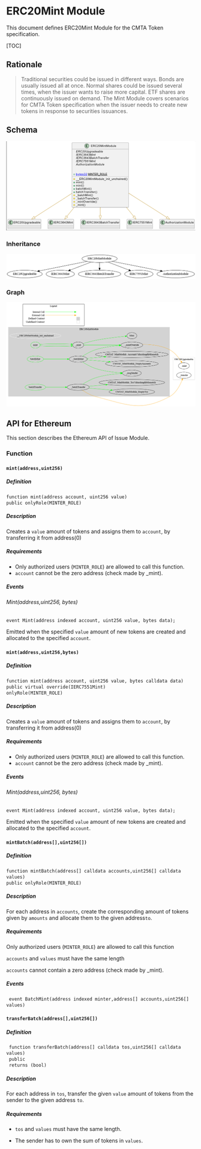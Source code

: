 # ERC20Mint Module

This document defines ERC20Mint Module for the CMTA Token specification.

[TOC]



## Rationale

>  Traditional securities could be issued in different ways.  Bonds are usually issued all at once.  Normal shares could be issued several times, when the issuer wants to raise more capital.  ETF shares are continuously issued on demand.  The Mint Module covers scenarios for CMTA Token specification when the issuer needs to create new tokens in response to securities issuances.

## Schema

![ERC20MintUML](../../../schema/uml/ERC20MintUML.png)

### Inheritance

![surya_inheritance_MintModule.sol](../../../schema/surya_inheritance/surya_inheritance_ERC20MintModule.sol.png)



### Graph

![surya_graph_MintModule.sol](../../../schema/surya_graph/surya_graph_ERC20MintModule.sol.png)



## API for Ethereum

This section describes the Ethereum API of Issue Module.

### Function

#### `mint(address,uint256)`

##### Definition

```solidity
function mint(address account, uint256 value) 
public onlyRole(MINTER_ROLE)
```

##### Description

 Creates a `value` amount of tokens and assigns them to `account`, by transferring it from address(0)


##### Requirements

- Only authorized users (`MINTER_ROLE`) are allowed to call this function.
-  `account` cannot be the zero address (check made by _mint).

##### Events

###### Mint(address,uint256, bytes)


```solidity
event Mint(address indexed account, uint256 value, bytes data);
```

Emitted when the specified  `value` amount of new tokens are created and
allocated to the specified `account`.

#### `mint(address,uint256,bytes)`

##### Definition

```solidity
function mint(address account, uint256 value, bytes calldata data) 
public virtual override(IERC7551Mint) 
onlyRole(MINTER_ROLE)
```

##### Description

 Creates a `value` amount of tokens and assigns them to `account`, by transferring it from address(0)


##### Requirements

- Only authorized users (`MINTER_ROLE`) are allowed to call this function.
- `account` cannot be the zero address (check made by _mint).

##### Events

###### Mint(address,uint256, bytes)


```solidity
event Mint(address indexed account, uint256 value, bytes data);
```

Emitted when the specified  `value` amount of new tokens are created and
allocated to the specified `account`.

#### `mintBatch(address[],uint256[]) `

##### Definition

```solidity
function mintBatch(address[] calldata accounts,uint256[] calldata values) 
public onlyRole(MINTER_ROLE)
```

##### Description

For each address in `accounts`, create the corresponding amount of tokens given by `amounts` and allocate them to the given address`to`.

##### Requirements

Only authorized users (`MINTER_ROLE`) are allowed to call this function

`accounts` and `values` must have the same length

`accounts` cannot contain a zero address (check made by _mint).

##### Events

```
 event BatchMint(address indexed minter,address[] accounts,uint256[] values)
```



#### `transferBatch(address[],uint256[])  `

##### Definition

```solidity
 function transferBatch(address[] calldata tos,uint256[] calldata values) 
 public 
 returns (bool) 
```

##### Description

For each address in `tos`, transfer the given `value` amount of tokens from the sender to the given address `to`.

##### Requirements

- `tos` and `values` must have the same length.

- The sender has to own the sum of tokens in `values`.
